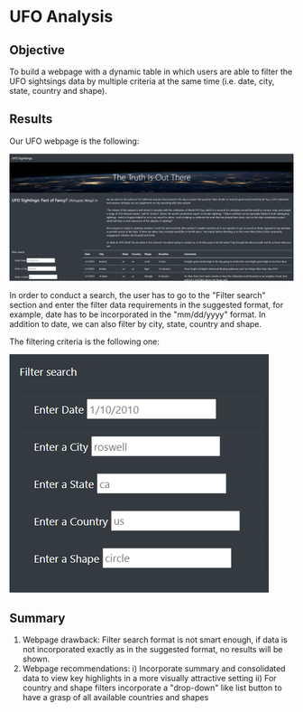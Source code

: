 # UFO Analysis


## Objective

To build a webpage with a dynamic table in which users are able to filter the UFO sightsings data by multiple criteria at the same time (i.e. date, city, state, country and shape).


## Results

Our UFO webpage is the following:

![](UFO_main_page.PNG)

In order to conduct a search, the user has to go to the "Filter search" section and enter the filter data requirements in the suggested format, for example, date has to be incorporated in the "mm/dd/yyyy" format. In addition to date, we can also filter by city, state, country and shape.

The filtering criteria is the following one:

![](UFO_filter_criteria.PNG)


## Summary

1. Webpage drawback: Filter search format is not smart enough, if data is not incorporated exactly as in the suggested format, no results will be shown.
2. Webpage recommendations:
   i) Incorporate summary and consolidated data to view key highlights in a more visually attractive setting
   ii) For country and shape filters incorporate a "drop-down" like list button to have a grasp of all available countries and shapes
